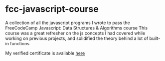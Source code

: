 # fcc-javascript-course
A collection of all the javascript programs I wrote to pass the FreeCodeCamp Javascript: Data Structures &amp; Algorithms course
This course was a great refresher on the js concepts I had covered while working on previous projects, and solidified the theory behind a lot of built-in functions


My verified certificate is available [here](https://freecodecamp.org/certification/zuhayramin/javascript-algorithms-and-data-structures)
